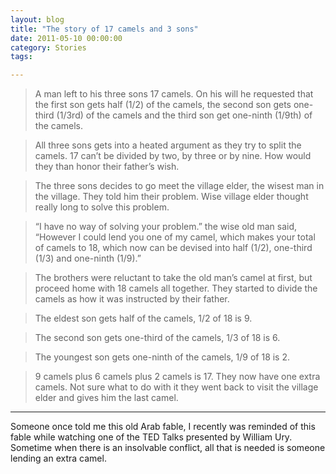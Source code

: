 ```yaml
---
layout: blog
title: "The story of 17 camels and 3 sons"
date: 2011-05-10 00:00:00
category: Stories
tags:

---
```


> A man left to his three sons 17 camels. On his will he requested that the first son gets half (1/2) of the camels, the second son gets one-third (1/3rd) of the camels and the third son get one-ninth (1/9th) of the camels.

> All three sons gets into a heated argument as they try to split the camels. 17 can’t be divided by two, by three or by nine. How would they than honor their father’s wish.

> The three sons decides to go meet the village elder, the wisest man in the village. They told him their problem. Wise village elder thought really long to solve this problem.

> “I have no way of solving your problem.” the wise old man said, “However I could lend you one of my camel, which makes your total of camels to 18, which now can be devised into half (1/2), one-third (1/3) and one-ninth (1/9).”

> The brothers were reluctant to take the old man’s camel at first, but proceed home with 18 camels all together. They started to divide the camels as how it was instructed by their father.

> The eldest son gets half of the camels, 1/2 of 18 is 9.

> The second son gets one-third of the camels, 1/3 of 18 is 6.

> The youngest son gets one-ninth of the camels, 1/9 of 18 is 2.

> 9 camels plus 6 camels plus 2 camels is 17. They now have one extra camels. Not sure what to do with it they went back to visit the village elder and gives him the last camel.

***

Someone once told me this old Arab fable, I recently was reminded of this fable while watching one of the TED Talks presented by William Ury. Sometime when there is an insolvable conflict, all that is needed is someone lending an extra camel.
